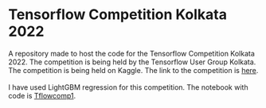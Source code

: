 # Tensorflow Competition Kolkata 2022

A repository made to host the code for the Tensorflow Competition Kolkata 2022. The competition is being held by the Tensorflow User Group Kolkata. The competition is being held on Kaggle. The link to the competition is [here](https://www.kaggle.com/competitions/tfugkol/overview).<br/><br/>
I have used LightGBM regression for this competition. The notebook with code is [Tflowcomp1](/Notebook_code/Tflowcomp1.ipynb).<br/><br/>